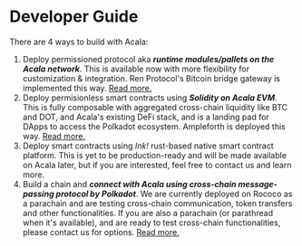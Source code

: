 # Developer Guide

There are 4 ways to build with Acala:&#x20;

1. Deploy permissioned protocol aka _**runtime modules/pallets on the Acala network**_. This is available now with more flexibility for customization & integration. Ren Protocol's Bitcoin bridge gateway is implemented this way. [Read more.](https://wiki.acala.network/build/development-guide/deploy-ecosystem-modules)
2. Deploy permisionless smart contracts using _**Solidity on Acala EVM**_. This is fully composable with aggregated cross-chain liquidity like BTC and DOT, and Acala's existing DeFi stack, and is a landing pad for DApps to access the Polkadot ecosystem. Ampleforth is deployed this way. [Read more.](https://wiki.acala.network/build/development-guide/smart-contracts)
3. Deploy smart contracts using _Ink!_ rust-based native smart contract platform. This is yet to be production-ready and will be made available on Acala later, but if you are interested, feel free to contact us and learn more.&#x20;
4. Build a chain and _**connect with Acala using cross-chain message-passing protocol by Polkadot**_. We are currently deployed on Rococo as a parachain and are testing cross-chain communication, token transfers and other functionalities. If you are also a parachain (or parathread when it's available), and are ready to test cross-chain functionalities, please contact us for options. [Read more.](https://wiki.acala.network/build/development-guide/connect-via-xcmp)

